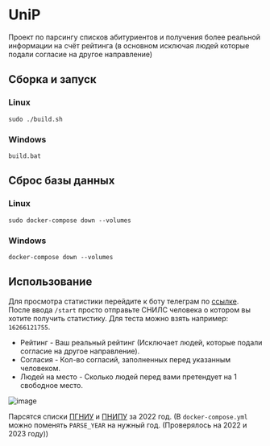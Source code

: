 # UniP
Проект по парсингу списков абитуриентов и получения более реальной информации на счёт рейтинга (в основном исключая
людей которые подали согласие на другое направление)

## Сборка и запуск
### Linux
```shell
sudo ./build.sh
```
### Windows
```shell
build.bat
```

## Сброс базы данных
### Linux
```shell
sudo docker-compose down --volumes
```

### Windows
```shell
docker-compose down --volumes
```

## Использование
Для просмотра статистики перейдите к боту телеграм по [ссылке](https://t.me/uni_parser_bot).
После ввода `/start` просто отправьте СНИЛС человека о котором вы хотите получить статистику.
Для теста можно взять например: `16266121755`.

+ Рейтинг - Ваш реальный рейтинг (Исключает людей, которые подали согласие на другое направление).
+ Согласия - Кол-во согласий, заполненных перед указанным человеком.
+ Людей на место - Сколько людей перед вами претендует на 1 свободное место.

![image](https://cdn.discordapp.com/attachments/653543360161644545/1180155188716241057/image.png)


Парсятся списки [ПГНИУ](http://www.psu.ru/files/docs/priem-2022/) и [ПНИПУ](https://pstu.ru/enrollee/stat2022/pol2022/)
за 2022 год. (В `docker-compose.yml` можно поменять `PARSE_YEAR` на нужный год. (Проверялось на 2022 и 2023 году))